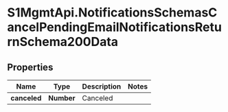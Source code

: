 # S1MgmtApi.NotificationsSchemasCancelPendingEmailNotificationsReturnSchema200Data

## Properties
Name | Type | Description | Notes
------------ | ------------- | ------------- | -------------
**canceled** | **Number** | Canceled | 


